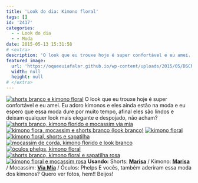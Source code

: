 ```yaml
---
title: 'Look do dia: Kimono floral'
tags: []
id: '2417'
categories:
  - - Look do dia
  - - Moda
date: 2015-05-13 15:31:58
# <extra>
description: 'O look que eu trouxe hoje é super confortável e eu amei. Eu adoro kimonos e eles ainda estão na moda e eu espero que essa moda dure por muito tempo, afinal eles são lindos e deixam qualquer look mais elegante e despojado, não acham? &nbsp; Usando: Shorts: Marisa / Kimono: Marisa / Mocassim: Via Mia / Óculos: Phelps E vocês, também aderiram essa moda dos kimonos? Quero ver fotos, hem!! Beijos!'
featured_image: 
  url: 'https://oqueeuiafalar.github.io/wp-content/uploads/2015/05/DSCN0340.jpg'
  width: null
  height: null
# </extra>
---
```


[![shorts branco e kimono floral ](/wp-content/uploads/2015/05/DSCN0340.jpg)](/wp-content/uploads/2015/05/DSCN0340.jpg) O look que eu trouxe hoje é super confortável e eu amei. Eu adoro kimonos e eles ainda estão na moda e eu espero que essa moda dure por muito tempo, afinal eles são lindos e deixam qualquer look mais elegante e despojado, não acham?   [![shorts branco, kimono florido e mocassim via mia](/wp-content/uploads/2015/05/DSCN0342.jpg)](/wp-content/uploads/2015/05/DSCN0342.jpg) [![kimono flora, mocassim e shorts branco (look branco)](/wp-content/uploads/2015/05/DSCN0338.jpg)](/wp-content/uploads/2015/05/DSCN0338.jpg) [![kimono floral](/wp-content/uploads/2015/05/DSCN0347.jpg)](/wp-content/uploads/2015/05/DSCN0347.jpg) [![kimono floral, shorts e sapatilha ](/wp-content/uploads/2015/05/DSCN0348.jpg)](/wp-content/uploads/2015/05/DSCN0348.jpg) [![mocassim de corda, kimono florido e look branco](/wp-content/uploads/2015/05/DSCN0341.jpg)](/wp-content/uploads/2015/05/DSCN0341.jpg) [![óculos phelps, kimono floral ](/wp-content/uploads/2015/05/DSCN0346.jpg)](/wp-content/uploads/2015/05/DSCN0346.jpg) [![shorts branco, kimono floral e sapatilha rosa](/wp-content/uploads/2015/05/DSCN0349.jpg)](/wp-content/uploads/2015/05/DSCN0349.jpg) [![kimono floral e mocassim rosa](/wp-content/uploads/2015/05/DSCN0353.jpg)](/wp-content/uploads/2015/05/DSCN0353.jpg) **Usando:** Shorts: **[Marisa](http://www.marisa.com.br/)** / Kimono: **[Marisa](http://www.marisa.com.br/)** / Mocassim: **[Via Mia](http://www.viamia.com.br/default.aspx)** / Óculos: Phelps E vocês, também aderiram essa moda dos kimonos? Quero ver fotos, hem!! Beijos!
